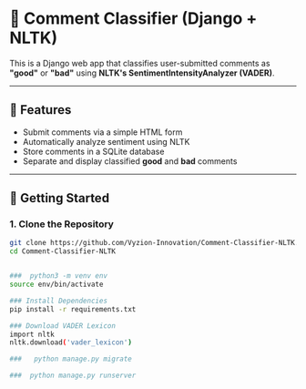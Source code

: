 # 🧠 Comment Classifier (Django + NLTK)

This is a Django web app that classifies user-submitted comments as **"good"** or **"bad"** using **NLTK's SentimentIntensityAnalyzer (VADER)**.

---

## 🔧 Features

- Submit comments via a simple HTML form
- Automatically analyze sentiment using NLTK
- Store comments in a SQLite database
- Separate and display classified **good** and **bad** comments

---

## 🚀 Getting Started

### 1. Clone the Repository

```bash
git clone https://github.com/Vyzion-Innovation/Comment-Classifier-NLTK.git
cd Comment-Classifier-NLTK


###  python3 -m venv env
source env/bin/activate

### Install Dependencies
pip install -r requirements.txt

### Download VADER Lexicon
import nltk
nltk.download('vader_lexicon')

###   python manage.py migrate

###  python manage.py runserver
